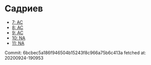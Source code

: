 # Садриев
- [7: AC](7.md)
- [8: AC](8.md)
- [9: AC](9.md)
- [10: NA](10.md)
- [11: NA](11.md)

Commit: 6bcbec5a186f946504b15243f8c966a75b6c413a
 fetched at: 20200924-190953
